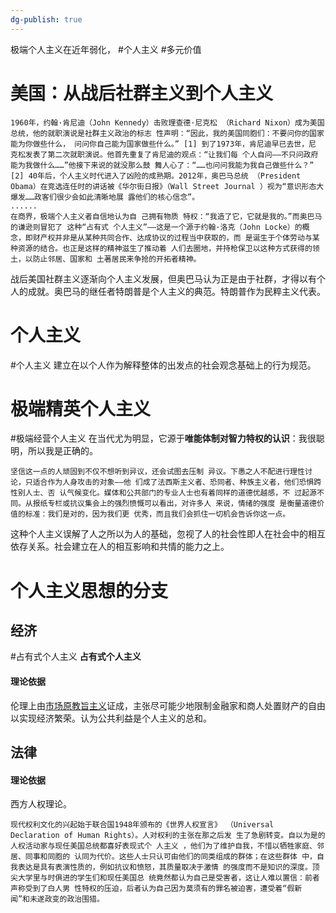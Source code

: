 ```yaml
---
dg-publish: true
---
```

极端个人主义在近年弱化，
#个人主义 #多元价值 
# 美国：从战后社群主义到个人主义
```
1960年，约翰·肯尼迪（John Kennedy）击败理查德·尼克松 （Richard Nixon）成为美国总统，他的就职演说是社群主义政治的标志 性声明：“因此，我的美国同胞们：不要问你的国家能为你做些什么， 问问你自己能为国家做些什么。” [1] 到了1973年，肯尼迪早已去世，尼 克松发表了第二次就职演说。他首先重复了肯尼迪的观点：“让我们每 个人自问——不只问政府能为我做什么……”他接下来说的就没那么鼓 舞人心了：“……也问问我能为我自己做些什么？” [2] 40年后，个人主义时代进入了凶险的成熟期。2012年，奥巴马总统 （President Obama）在竞选连任时的讲话被《华尔街日报》（Wall Street Journal ）视为“意识形态大爆发……政客们很少会如此清晰地展 露他们的核心信念”。
......
在商界，极端个人主义者自信地认为自 己拥有物质 特权：“我造了它，它就是我的。”而奥巴马的谦逊则冒犯了 这种“占有式 个人主义”——这是一个源于约翰·洛克（John Locke）的概 念，即财产权并非是从某种共同合作、达成协议的过程当中获取的，而 是诞生于个体劳动与某种资源的结合。也正是这样的精神滋生了推动着 人们去圈地，并持枪保卫以这种方式获得的领土，以防止邻居、国家和 土著居民来争抢的开拓者精神。
```
战后美国社群主义逐渐向个人主义发展，但奥巴马认为正是由于社群，才得以有个人的成就。奥巴马的继任者特朗普是个人主义的典范。特朗普作为民粹主义代表。
# 个人主义
#个人主义 
建立在以个人作为解释整体的出发点的社会观念基础上的行为规范。
# 极端精英个人主义
#极端经营个人主义
在当代尤为明显，它源于**唯能体制对智力特权的认识**：我很聪明，所以我是正确的。
```
坚信这一点的人顽固到不仅不想听到异议，还会试图去压制 异议。下愚之人不配进行理性讨论，只适合作为人身攻击的对象——他 们成了法西斯主义者、恐同者、种族主义者，他们恐惧跨性别人士、否 认气候变化。媒体和公共部门的专业人士也有着同样的道德优越感，不 过起源不同。从报纸专栏或抗议集会上的强烈愤慨可以看出，对许多人 来说，情绪的强度 是衡量道德价值的标准：我们是对的，因为我们更 优秀，而且我们会抓住一切机会告诉你这一点。
```

这种个人主义误解了人之所以为人的基础，忽视了人的社会性即人在社会中的相互依存关系。社会建立在人的相互影响和共情的能力之上。
# 个人主义思想的分支
## 经济
#占有式个人主义
**占有式个人主义**
#### 理论依据
伦理上由[市场原教旨主义](obsidian://open?vault=%E5%A4%A7%E4%BA%8C%E4%B8%8B&file=%E4%B9%A6%2F%E6%94%BF%E6%B2%BB%2F%E7%AC%94%E8%AE%B0%2F%E8%B4%AA%E5%A9%AA%E5%B7%B2%E6%AD%BB%2Fsource%2F%E5%B8%82%E5%9C%BA%E5%8E%9F%E6%95%99%E6%97%A8%E4%B8%BB%E4%B9%89)证成，主张尽可能少地限制金融家和商人处置财产的自由以实现经济繁荣。认为公共利益是个人主义的总和。
## 法律
#### 理论依据
西方人权理论。
```
现代权利文化的兴起始于联合国1948年颁布的《世界人权宣言》 （Universal Declaration of Human Rights）。人对权利的主张在那之后发 生了急剧转变。自以为是的人权活动家与现任美国总统都喜好表现式个 人主义 ，他们为了维护自我，不惜以牺牲家庭、邻居、同事和同胞的 认同为代价。这些人士只认可由他们的同类组成的群体；在这些群体 中，自我表达是具有表演性质的，例如抗议和愤怒，其质量取决于激情 的强度而不是知识的深度。顶尖大学里与时俱进的学生们和现任美国总 统竟然都认为自己是受害者，这让人难以置信：前者声称受到了白人男 性特权的压迫，后者认为自己因为莫须有的罪名被迫害，遭受着“假新 闻”和未遂政变的政治围猎。
```

